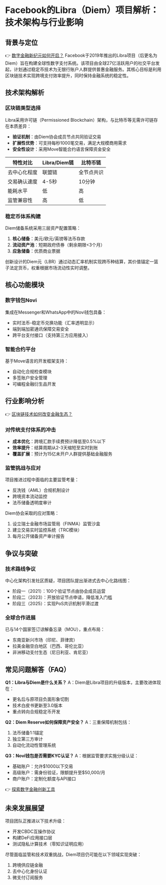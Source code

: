 # Facebook的Libra（Diem）项目解析：技术架构与行业影响

## 背景与定位
👉 [数字金融新纪元如何开启？](https://bit.ly/okx_welcome)
Facebook于2019年推出的Libra项目（后更名为Diem）旨在构建全球性数字支付系统。该项目由全球27亿活跃用户的社交平台发起，计划通过稳定币技术为无银行账户人群提供普惠金融服务。其核心目标是利用区块链技术实现跨境支付效率提升，同时保持金融系统的稳定性。

## 技术架构解析
### 区块链类型选择
Libra采用许可链（Permissioned Blockchain）架构，与比特币等无需许可链存在本质差异：
- **验证机制**：由Diem协会成员节点共同验证交易
- **扩展性优势**：可支持每秒1000笔交易，满足大规模商用需求
- **安全性设计**：采用Move智能合约语言保障资金安全

| 特性对比       | Libra/Diem链 | 比特币链       |
|----------------|--------------|----------------|
| 去中心化程度   | 联盟链       | 全节点共识     |
| 交易确认速度   | 4-5秒        | 10分钟         |
| 能耗水平       | 低           | 高             |
| 监管兼容性     | 高           | 低             |

### 稳定币体系构建
Diem储备系统采用三层资产配置策略：
1. **核心储备**：美元/欧元/英镑等法币存款
2. **流动资产池**：短期政府债券（剩余期限<3个月）
3. **应急储备**：优质商业票据

创新设计的Diem元（LBR）通过动态汇率机制实现跨币种结算，其价值锚定一篮子法定货币，权重根据市场流动性实时调整。

## 核心功能模块
### 数字钱包Novi
集成在Messenger和WhatsApp中的Novi钱包具备：
- 实时法币-稳定币兑换功能（汇率透明显示）
- 端到端加密通讯保障交易安全
- 跨平台支付接口（支持第三方应用接入）

### 智能合约平台
基于Move语言的开发框架支持：
- 自动化合规检查模块
- 多签账户安全管理
- 可编程金融衍生品开发

## 行业影响分析
👉 [区块链技术如何改变金融生态？](https://bit.ly/okx_welcome)
### 对传统支付体系的冲击
- **成本优化**：跨境汇款手续费预计降低至0.5%以下
- **效率提升**：结算周期从2-3天缩短至实时到账
- **覆盖扩展**：预计为15亿未开户人群提供基础金融服务

### 监管挑战与应对
项目推进过程中面临的主要监管考量：
- 反洗钱（AML）合规机制设计
- 跨境资本流动监控
- 法币储备透明度审计

Diem协会采取的应对策略：
1. 设立瑞士金融市场监管局（FINMA）监管沙盒
2. 建立交易实时监控系统（TRC模块）
3. 每月公开储备资产审计报告

## 争议与突破
### 技术路线争议
中心化架构引发社区质疑，项目团队提出渐进式去中心化路线图：
- 阶段一（2021）：100个验证节点由协会成员运营
- 阶段二（2023）：开放验证节点申请，降低准入门槛
- 阶段三（2025）：实现PoS共识机制平滑过渡

### 全球合作进展
已与14个国家签订谅解备忘录（MOU），重点布局：
- 东南亚新兴市场（印尼、菲律宾）
- 拉美金融空白地区（巴西、哥伦比亚）
- 非洲移动支付生态（尼日利亚、肯尼亚）

## 常见问题解答（FAQ）

**Q1：Libra与Diem是什么关系？**
A：Diem是Libra项目的升级版本，主要改进体现在：
- 更名后与原项目负面形象切割
- 技术白皮书更新至3.0版本
- 重点转向合规稳定币开发

**Q2：Diem Reserve如何保障资产安全？**
A：三重保障机制包括：
1. 法币储备1:1锚定
2. 独立第三方审计
3. 自动化流动性管理系统

**Q3：Novi钱包是否需要KYC认证？**
A：根据监管要求实施分级认证：
- 基础账户：允许$1000以下交易
- 高级账户：需身份验证，限额提升至$50,000/月
- 商户账户：定制化额度与API接口

👉 [探索数字金融创新工具](https://bit.ly/okx_welcome)
## 未来发展展望
项目团队正推进以下技术升级：
- 开发CBDC互操作协议
- 构建DeFi应用接口层
- 测试隐私计算技术（零知识证明应用）

尽管面临监管和技术双重挑战，Diem项目仍可能在以下领域实现突破：
1. 跨境供应链金融
2. 去中心化身份认证
3. 微支付订阅服务

